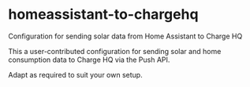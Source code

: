 # homeassistant-to-chargehq
Configuration for sending solar data from Home Assistant to Charge HQ

This a user-contributed configuration for sending solar and home consumption data to Charge HQ via the Push API.

Adapt as required to suit your own setup.
